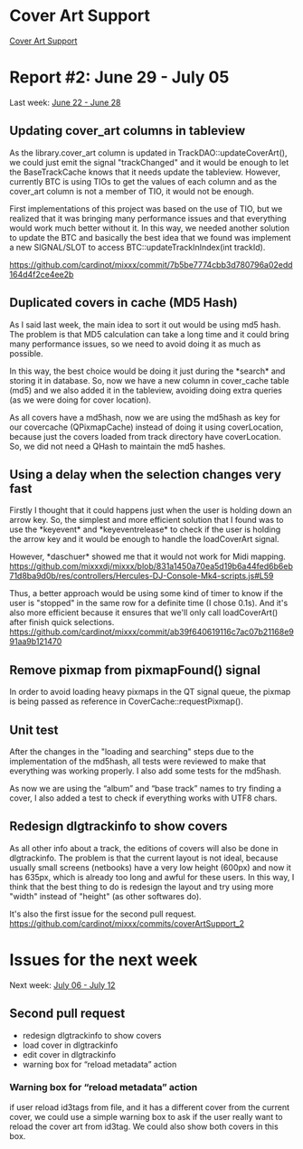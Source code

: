 # Cover Art Support

[Cover Art Support](cover_art_support)

# Report \#2: June 29 - July 05

Last week: [June 22 - June 28](cover_art_support_r1)

## Updating cover\_art columns in tableview

As the library.cover\_art column is updated in
TrackDAO::updateCoverArt(), we could just emit the signal "trackChanged"
and it would be enough to let the BaseTrackCache knows that it needs
update the tableview. However, currently BTC is using TIOs to get the
values of each column and as the cover\_art column is not a member of
TIO, it would not be enough.

First implementations of this project was based on the use of TIO, but
we realized that it was bringing many performance issues and that
everything would work much better without it. In this way, we needed
another solution to update the BTC and basically the best idea that we
found was implement a new SIGNAL/SLOT to access
BTC::updateTrackInIndex(int trackId).

<https://github.com/cardinot/mixxx/commit/7b5be7774cbb3d780796a02edd164d4f2ce4ee2b>

## Duplicated covers in cache (MD5 Hash)

As I said last week, the main idea to sort it out would be using md5
hash. The problem is that MD5 calculation can take a long time and it
could bring many performance issues, so we need to avoid doing it as
much as possible.

In this way, the best choice would be doing it just during the
\*search\* and storing it in database. So, now we have a new column in
cover\_cache table (md5) and we also added it in the tableview, avoiding
doing extra queries (as we were doing for cover location).

As all covers have a md5hash, now we are using the md5hash as key for
our covercache (QPixmapCache) instead of doing it using coverLocation,
because just the covers loaded from track directory have coverLocation.
So, we did not need a QHash to maintain the md5 hashes.

## Using a delay when the selection changes very fast

Firstly I thought that it could happens just when the user is holding
down an arrow key. So, the simplest and more efficient solution that I
found was to use the \*keyevent\* and \*keyeventrelease\* to check if
the user is holding the arrow key and it would be enough to handle the
loadCoverArt signal.

However, \*daschuer\* showed me that it would not work for Midi mapping.
<https://github.com/mixxxdj/mixxx/blob/831a1450a70ea5d19b6a44fed6b6eb71d8ba9d0b/res/controllers/Hercules-DJ-Console-Mk4-scripts.js#L59>

Thus, a better approach would be using some kind of timer to know if the
user is "stopped" in the same row for a definite time (I chose 0.1s).
And it's also more efficient because it ensures that we'll only call
loadCoverArt() after finish quick selections.
<https://github.com/cardinot/mixxx/commit/ab39f640619116c7ac07b21168e991aa9b121470>

## Remove pixmap from pixmapFound() signal

In order to avoid loading heavy pixmaps in the QT signal queue, the
pixmap is being passed as reference in CoverCache::requestPixmap().

## Unit test

After the changes in the "loading and searching" steps due to the
implementation of the md5hash, all tests were reviewed to make that
everything was working properly. I also add some tests for the md5hash.

As now we are using the “album” and “base track” names to try finding a
cover, I also added a test to check if everything works with UTF8 chars.

## Redesign dlgtrackinfo to show covers

As all other info about a track, the editions of covers will also be
done in dlgtrackinfo. The problem is that the current layout is not
ideal, because usually small screens (netbooks) have a very low height
(600px) and now it has 635px, which is already too long and awful for
these users. In this way, I think that the best thing to do is redesign
the layout and try using more "width" instead of "height" (as other
softwares do).

It's also the first issue for the second pull request.
<https://github.com/cardinot/mixxx/commits/coverArtSupport_2>

# Issues for the next week

Next week: [July 06 - July 12](cover_art_support_r3)

## Second pull request

  - redesign dlgtrackinfo to show covers
  - load cover in dlgtrackinfo
  - edit cover in dlgtrackinfo
  - warning box for “reload metadata” action

### Warning box for “reload metadata” action

if user reload id3tags from file, and it has a different cover from the
current cover, we could use a simple warning box to ask if the user
really want to reload the cover art from id3tag. We could also show both
covers in this box.

